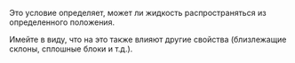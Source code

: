 Это условие определяет, может ли жидкость распространяться из определенного положения.

Имейте в виду, что на это также влияют другие свойства (близлежащие склоны, сплошные блоки и т.д.).